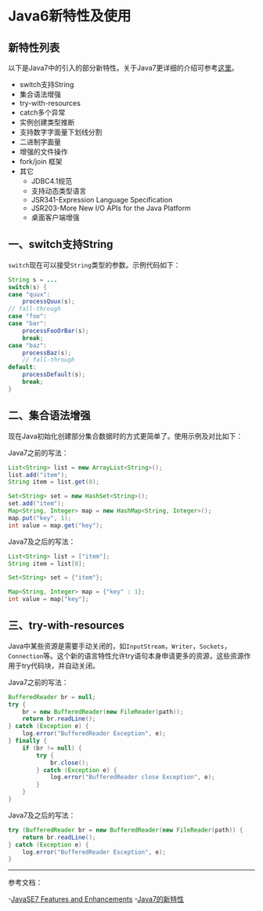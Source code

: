 # Java6新特性及使用

## 新特性列表

以下是Java7中的引入的部分新特性。关于Java7更详细的介绍可参考[这里](http://www.oracle.com/technetwork/java/javase/jdk7-relnotes-418459.html)。

- switch支持String
- 集合语法增强
- try-with-resources
- catch多个异常
- 实例创建类型推断
- 支持数字字面量下划线分割
- 二进制字面量
- 增强的文件操作
- fork/join 框架
- 其它
  - JDBC4.1规范
  - 支持动态类型语言
  - JSR341-Expression Language Specification
  - JSR203-More New I/O APIs for the Java Platform
  - 桌面客户端增强

## 一、switch支持String

`switch`现在可以接受`String`类型的参数。示例代码如下：

```java
String s = ...
switch(s) {
case "quux":
    processQuux(s);
// fall-through
case "foo":
case "bar":
    processFooOrBar(s);
    break;
case "baz":
    processBaz(s);
    // fall-through
default:
    processDefault(s);
    break;
}
```

## 二、集合语法增强

现在Java初始化创建部分集合数据时的方式更简单了。使用示例及对比如下：

Java7之前的写法：

```java
List<String> list = new ArrayList<String>();
list.add("item");
String item = list.get(0);

Set<String> set = new HashSet<String>();
set.add("item");
Map<String, Integer> map = new HashMap<String, Integer>();
map.put("key", 1);
int value = map.get("key");
```

Java7及之后的写法：

```java
List<String> list = ["item"];
String item = list[0];

Set<String> set = {"item"};

Map<String, Integer> map = {"key" : 1};
int value = map["key"];
```

## 三、try-with-resources

Java中某些资源是需要手动关闭的，如`InputStream`，`Writer`，`Sockets`，`Connection`等。这个新的语言特性允许try语句本身申请更多的资源，这些资源作用于try代码块，并自动关闭。

Java7之前的写法：

```java
BufferedReader br = null;
try {
    br = new BufferedReader(new FileReader(path));
    return br.readLine();
} catch (Exception e) {
    log.error("BufferedReader Exception", e);
} finally {
    if (br != null) {
        try {
            br.close();
        } catch (Exception e) {
            log.error("BufferedReader close Exception", e);
        }
    }
}
```

Java7及之后的写法：

```java
try (BufferedReader br = new BufferedReader(new FileReader(path)) {
    return br.readLine();
} catch (Exception e) {
    log.error("BufferedReader Exception", e);
}
```

---

参考文档：

-[JavaSE7 Features and Enhancements](http://www.oracle.com/technetwork/java/javase/jdk7-relnotes-418459.html)
-[Java7的新特性](https://segmentfault.com/a/1190000004417830)